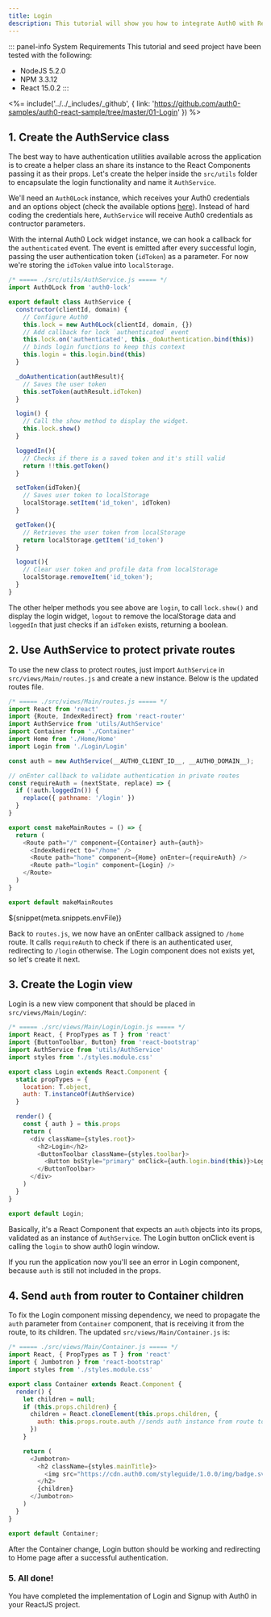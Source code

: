 ```yaml
---
title: Login
description: This tutorial will show you how to integrate Auth0 with ReactJS to add authentication and authorization to your web app.
---
```


::: panel-info System Requirements
This tutorial and seed project have been tested with the following:
* NodeJS 5.2.0
* NPM 3.3.12
* React 15.0.2
:::

<%= include('../../_includes/_github', {
  link: 'https://github.com/auth0-samples/auth0-react-sample/tree/master/01-Login'
}) %>

## 1. Create the AuthService class

The best way to have authentication utilities available across the application is to create a helper class an share its instance to the React Components passing it as their props. Let's create the helper inside the `src/utils` folder to encapsulate the login functionality and name it `AuthService`.

We'll need an `Auth0Lock` instance, which receives your Auth0 credentials and an options object (check the available options [here](https://github.com/auth0/lock/tree/v10.0.0-rc.1#customization)). Instead of hard coding the credentials here, `AuthService` will receive Auth0 credentials as contructor parameters.

With the internal Auth0 Lock widget instance, we can hook a callback for the `authenticated` event. The event is emitted after every successful login, passing the user authentication token (`idToken`) as a parameter. For now we're storing the `idToken` value into `localStorage`.

```javascript
/* ===== ./src/utils/AuthService.js ===== */
import Auth0Lock from 'auth0-lock'

export default class AuthService {
  constructor(clientId, domain) {
    // Configure Auth0
    this.lock = new Auth0Lock(clientId, domain, {})
    // Add callback for lock `authenticated` event
    this.lock.on('authenticated', this._doAuthentication.bind(this))
    // binds login functions to keep this context
    this.login = this.login.bind(this)
  }

  _doAuthentication(authResult){
    // Saves the user token
    this.setToken(authResult.idToken)
  }

  login() {
    // Call the show method to display the widget.
    this.lock.show()
  }

  loggedIn(){
    // Checks if there is a saved token and it's still valid
    return !!this.getToken()
  }

  setToken(idToken){
    // Saves user token to localStorage
    localStorage.setItem('id_token', idToken)
  }

  getToken(){
    // Retrieves the user token from localStorage
    return localStorage.getItem('id_token')
  }

  logout(){
    // Clear user token and profile data from localStorage
    localStorage.removeItem('id_token');
  }
}
```

The other helper methods you see above are `login`, to call `lock.show()` and display the login widget, `logout` to remove the localStorage data and `loggedIn` that just checks if an `idToken` exists, returning a boolean.

## 2. Use AuthService to protect private routes

To use the new class to protect routes, just import `AuthService` in `src/views/Main/routes.js` and create a new instance. Below is the updated routes file.

```javascript
/* ===== ./src/views/Main/routes.js ===== */
import React from 'react'
import {Route, IndexRedirect} from 'react-router'
import AuthService from 'utils/AuthService'
import Container from './Container'
import Home from './Home/Home'
import Login from './Login/Login'

const auth = new AuthService(__AUTH0_CLIENT_ID__, __AUTH0_DOMAIN__);

// onEnter callback to validate authentication in private routes
const requireAuth = (nextState, replace) => {
  if (!auth.loggedIn()) {
    replace({ pathname: '/login' })
  }
}

export const makeMainRoutes = () => {
  return (
    <Route path="/" component={Container} auth={auth}>
      <IndexRedirect to="/home" />
      <Route path="home" component={Home} onEnter={requireAuth} />
      <Route path="login" component={Login} />
    </Route>
  )
}

export default makeMainRoutes
```
${snippet(meta.snippets.envFile)}

Back to `routes.js`, we now have an onEnter callback assigned to `/home` route. It calls `requireAuth` to check if there is an authenticated user, redirecting to `/login` otherwise. The Login component does not exists yet, so let's create it next.

## 3. Create the Login view

Login is a new view component that should be placed in `src/views/Main/Login/`:

```javascript
/* ===== ./src/views/Main/Login/Login.js ===== */
import React, { PropTypes as T } from 'react'
import {ButtonToolbar, Button} from 'react-bootstrap'
import AuthService from 'utils/AuthService'
import styles from './styles.module.css'

export class Login extends React.Component {
  static propTypes = {
    location: T.object,
    auth: T.instanceOf(AuthService)
  }

  render() {
    const { auth } = this.props
    return (
      <div className={styles.root}>
        <h2>Login</h2>
        <ButtonToolbar className={styles.toolbar}>
          <Button bsStyle="primary" onClick={auth.login.bind(this)}>Login</Button>
        </ButtonToolbar>
      </div>
    )
  }
}

export default Login;
```

Basically, it's a React Component that expects an `auth` objects into its props, validated as an instance of `AuthService`. The Login button onClick event is calling the `login` to show auth0 login window.

If you run the application now you'll see an error in Login component, because `auth` is still not included in the props.

## 4. Send `auth` from router to Container children

To fix the Login component missing dependency, we need to propagate the `auth` parameter from `Container` component, that is receiving it from the route, to its children. The updated `src/views/Main/Container.js` is:

```javascript
/* ===== ./src/views/Main/Container.js ===== */
import React, { PropTypes as T } from 'react'
import { Jumbotron } from 'react-bootstrap'
import styles from './styles.module.css'

export class Container extends React.Component {
  render() {
    let children = null;
    if (this.props.children) {
      children = React.cloneElement(this.props.children, {
        auth: this.props.route.auth //sends auth instance from route to children
      })
    }

    return (
      <Jumbotron>
        <h2 className={styles.mainTitle}>
          <img src="https://cdn.auth0.com/styleguide/1.0.0/img/badge.svg" />
        </h2>
        {children}
      </Jumbotron>
    )
  }
}

export default Container;
```

After the Container change, Login button should be working and redirecting to Home page after a successful authentication.

### 5. All done!

You have completed the implementation of Login and Signup with Auth0 in your ReactJS project.
